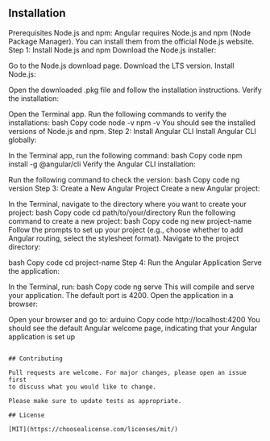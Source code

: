 ## Installation

Prerequisites
Node.js and npm: Angular requires Node.js and npm (Node Package Manager). You can install them from the official Node.js website.
Step 1: Install Node.js and npm
Download the Node.js installer:

Go to the Node.js download page.
Download the LTS version.
Install Node.js:

Open the downloaded .pkg file and follow the installation instructions.
Verify the installation:

Open the Terminal app.
Run the following commands to verify the installations:
bash
Copy code
node -v
npm -v
You should see the installed versions of Node.js and npm.
Step 2: Install Angular CLI
Install Angular CLI globally:

In the Terminal app, run the following command:
bash
Copy code
npm install -g @angular/cli
Verify the Angular CLI installation:

Run the following command to check the version:
bash
Copy code
ng version
Step 3: Create a New Angular Project
Create a new Angular project:

In the Terminal, navigate to the directory where you want to create your project:
bash
Copy code
cd path/to/your/directory
Run the following command to create a new project:
bash
Copy code
ng new project-name
Follow the prompts to set up your project (e.g., choose whether to add Angular routing, select the stylesheet format).
Navigate to the project directory:

bash
Copy code
cd project-name
Step 4: Run the Angular Application
Serve the application:

In the Terminal, run:
bash
Copy code
ng serve
This will compile and serve your application. The default port is 4200.
Open the application in a browser:

Open your browser and go to:
arduino
Copy code
http://localhost:4200
You should see the default Angular welcome page, indicating that your Angular application is set up 
```

## Contributing

Pull requests are welcome. For major changes, please open an issue first
to discuss what you would like to change.

Please make sure to update tests as appropriate.

## License

[MIT](https://choosealicense.com/licenses/mit/)
